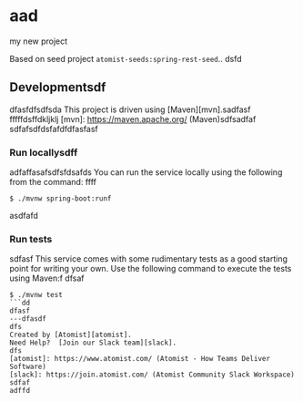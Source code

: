 # aad
my new project

Based on seed project `atomist-seeds:spring-rest-seed`..
dsfd
## Developmentsdf
dfasfdfsdfsda
This project is driven using [Maven][mvn].sadfasf
fffffdsffdkljklj
[mvn]: https://maven.apache.org/ (Maven)sdfsadfaf
sdfafsdfdsfafdfdfasfasf
### Run locallysdff
adfaffasafsdfsfdsafds
You can run the service locally using the following from the command:
ffff
```
$ ./mvnw spring-boot:runf
```
asdfafd
### Run tests
sdfasf
This service comes with some rudimentary tests as a good starting
point for writing your own.  Use the following command to execute the
tests using Maven:f
dfsaf
```
$ ./mvnw test
```dd
dfasf
---dfasdf
dfs
Created by [Atomist][atomist].
Need Help?  [Join our Slack team][slack].
dfs
[atomist]: https://www.atomist.com/ (Atomist - How Teams Deliver Software)
[slack]: https://join.atomist.com/ (Atomist Community Slack Workspace)
sdfaf
adffd
